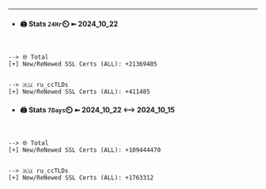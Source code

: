 

---
- #### 🖨️ **Stats** `24Hr`⏲️ ➼ 2024_10_22
```console


--> 🌐 Total
[+] New/ReNewed SSL Certs (ALL): +21369405


--> 🇷🇺 ru_ccTLDs
[+] New/ReNewed SSL Certs (ALL): +411485

```

- #### 🖨️ **Stats** `7Days`⏲️ ➼ 2024_10_22 <--> 2024_10_15
```console


--> 🌐 Total
[+] New/ReNewed SSL Certs (ALL): +109444470


--> 🇷🇺 ru_ccTLDs
[+] New/ReNewed SSL Certs (ALL): +1763312

```


